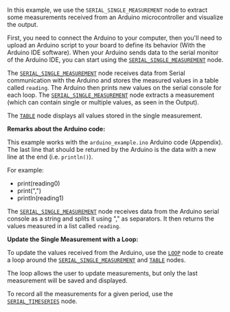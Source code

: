 <!--- Add SEO here --->

In this example, we use the `SERIAL_SINGLE_MEASUREMENT` node to extract some measurements
received from an Arduino microcontroller and visualize the output.

First, you need to connect the Arduino to your computer, then you'll need to upload an Arduino script to your board to define its behavior (With the Arduino IDE software). When your Arduino sends data to the serial monitor of the Arduino IDE, you can start using the [`SERIAL_SINGLE_MEASUREMENT`](https://github.com/flojoy-io/nodes/blob/main/INSTRUMENTS/SERIAL/SERIAL_SINGLE_MEASUREMENT/SERIAL_SINGLE_MEASUREMENT.py) node.

The [`SERIAL_SINGLE_MEASUREMENT`](https://github.com/flojoy-io/nodes/blob/main/INSTRUMENTS/SERIAL/SERIAL_SINGLE_MEASUREMENT/SERIAL_SINGLE_MEASUREMENT.py) node receives data from Serial communication with the Arduino and stores the measured values in a table called `reading`. The Arduino then prints new values on the serial console for each loop. The [`SERIAL_SINGLE_MEASUREMENT`](https://github.com/flojoy-io/nodes/blob/main/INSTRUMENTS/SERIAL/SERIAL_SINGLE_MEASUREMENT/SERIAL_SINGLE_MEASUREMENT.py) node extracts a measurement (which can contain single or multiple values, as seen in the Output).

The [`TABLE`](https://github.com/flojoy-io/nodes/blob/main/VISUALIZERS/PLOTLY/TABLE/TABLE.py) node displays all values stored in the single measurement.

**Remarks about the Arduino code:**

This example works with the `arduino_example.ino` Arduino code (Appendix). The last line that should be returned by the Arduino is the data with a new line at the end (i.e. `println()`).

For example:

- print(reading0)
- print(",")
- println(reading1)

The [`SERIAL_SINGLE_MEASUREMENT`](https://github.com/flojoy-io/nodes/blob/main/INSTRUMENTS/SERIAL/SERIAL_SINGLE_MEASUREMENT/SERIAL_SINGLE_MEASUREMENT.py) node receives data from the Arduino serial console as a string and splits it using "," as separators. It then returns the values measured in a list called `reading`.

**Update the Single Measurement with a Loop:**

To update the values received from the Arduino, use the [`LOOP`](https://github.com/flojoy-io/nodes/blob/main/LOGIC_GATES/LOOPS/LOOP/LOOP.py) node to create a loop around the [`SERIAL_SINGLE_MEASUREMENT`](https://github.com/flojoy-io/nodes/blob/main/INSTRUMENTS/SERIAL/SERIAL_SINGLE_MEASUREMENT/SERIAL_SINGLE_MEASUREMENT.py) and [`TABLE`](https://github.com/flojoy-io/nodes/blob/main/VISUALIZERS/PLOTLY/TABLE/TABLE.py) nodes.

The loop allows the user to update measurements, but only the last measurement will be saved and displayed.

To record all the measurements for a given period, use the [`SERIAL_TIMESERIES`](https://github.com/flojoy-io/nodes/blob/main/INSTRUMENTS/SERIAL/SERIAL_TIMESERIES/SERIAL_TIMESERIES.py) node.
